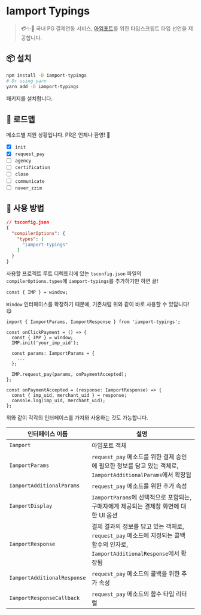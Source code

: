 # Iamport Typings
> 💳✨📘 국내 PG 결제연동 서비스, [아임포트](https://www.iamport.kr/)를 위한 타입스크립트 타입 선언을 제공합니다.

## 📦 설치

```bash
npm install -D iamport-typings
# Or using yarn
yarn add -D iamport-typings
```

패키지를 설치합니다.

## 📌 로드맵
메소드별 지원 상황입니다. PR은 언제나 환영! 🙌

- [x] `init`
- [x] `request_pay`
- [ ] `agency`
- [ ] `certification`
- [ ] `close`
- [ ] `communicate`
- [ ] `naver_zzim`

## 🚀 사용 방법

```json
// tsconfig.json
{
  "compilerOptions": {
    "types": [
      "iamport-typings"
    ]
  }
}
```

사용할 프로젝트 루트 디렉토리에 있는 `tsconfig.json` 파일의 `compilerOptions.types`에 `iamport-typings`를 추가하기만 하면 끝!

```tsx
const { IMP } = window;
```

`Window` 인터페이스를 확장하기 때문에, 기존처럼 위와 같이 바로 사용할 수 있답니다! 😋

```tsx
import { IamportParams, IamportResponse } from 'iamport-typings';

const onClickPayment = () => {
  const { IMP } = window;
  IMP.init('your_imp_uid');

  const params: IamportParams = {
    ...
  };

  IMP.request_pay(params, onPaymentAccepted);
};

const onPaymentAccepted = (response: IamportResponse) => {
  const { imp_uid, merchant_uid } = response;
  console.log(imp_uid, merchant_uid);
};
```

위와 같이 각각의 인터페이스를 가져와 사용하는 것도 가능합니다.

| 인터페이스 이름 | 설명 |
| ----------- | --- |
| `Iamport` | 아임포트 객체 |
| `IamportParams` | `request_pay` 메소드를 위한 결제 승인에 필요한 정보를 담고 있는 객체로, `IamportAdditionalParams`에서 확장됨 |
| `IamportAdditionalParams` | `request_pay` 메소드를 위한 추가 속성 |
| `IamportDisplay` | `IamportParams`에 선택적으로 포함되는, 구매자에게 제공되는 결제창 화면에 대한 UI 옵션 |
| `IamportResponse` | 결제 결과의 정보를 담고 있는 객체로, `request_pay` 메소드에 지정되는 콜백 함수의 인자로, `IamportAdditionalResponse`에서 확장됨 |
| `IamportAdditionalResponse` | `request_pay` 메소드의 콜백을 위한 추가 속성 |
| `IamportResponseCallback` | `request_pay` 메소드의 함수 타입 리터럴 |
